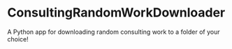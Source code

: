 # ConsultingRandomWorkDownloader
A Python app for downloading random consulting work to a folder of your choice!
